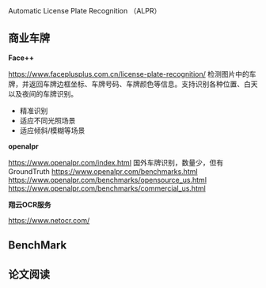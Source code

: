 
Automatic License Plate Recognition （ALPR）

<h2>商业车牌</h2>

<b>Face++</b>

https://www.faceplusplus.com.cn/license-plate-recognition/ 
检测图片中的车牌，并返回车牌边框坐标、车牌号码、车牌颜色等信息。支持识别各种位置、白天以及夜间的车牌识别。
- 精准识别
- 适应不同光照场景
- 适应倾斜/模糊等场景

<b>openalpr</b>

https://www.openalpr.com/index.html
国外车牌识别，数量少，但有GroundTruth
https://www.openalpr.com/benchmarks.html 
https://www.openalpr.com/benchmarks/opensource_us.html
https://www.openalpr.com/benchmarks/commercial_us.html

<b>翔云OCR服务</b>

https://www.netocr.com/


<h2>BenchMark</h2>


<h2>论文阅读</h2>
